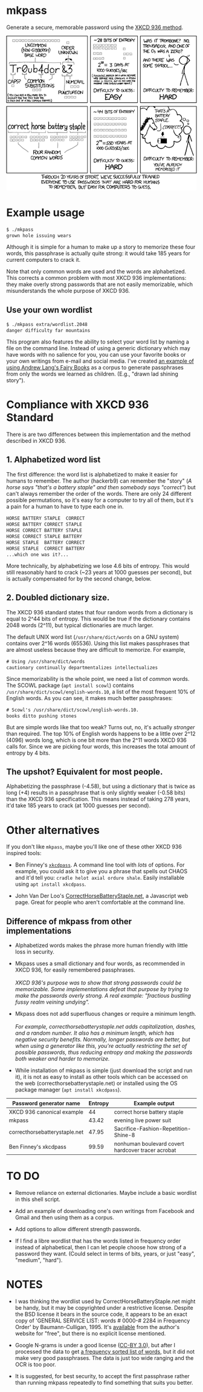 # mkpass
Generate a secure, memorable password using the [XKCD 936 method](https://xkcd.com/936).

![XKCD 936: Password Strength](README.md.d/password_strength.png)


# Example usage

    $ ./mkpass
    grown hole issuing wears

Although it is simple for a human to make up a story to memorize these
four words, this passphrase is actually quite strong: it would take
185 years for current computers to crack it. 

Note that only common words are used and the words are alphabetized.
This corrects a common problem with most XKCD 936 implementations:
they make overly strong passwords that are not easily memorizable,
which misunderstands the whole purpose of XKCD 936.

## Use your own wordlist

    $ ./mkpass extra/wordlist.2048
    danger difficulty far mountains

This program also features the ability to select your word list by
naming a file on the command line. Instead of using a generic
dictionary which may have words with no salience for you, you can use
your favorite books or your own writings from e-mail and social media.
I've created [an example of using Andrew Lang's Fairy
Books](extra/README.md) as a corpus to generate passphrases from only
the words we learned as children. (E.g., "drawn lad shining story").

# Compliance with XKCD 936 Standard

There is are two differences between this implementation
and the method described in XKCD 936.

## 1. Alphabetized word list

The first difference: the word list is alphabetized to make it easier
for humans to remember. The author (hackerb9) can remember the "story"
(_A horse says "that's a battery staple" and then somebody says
"correct"_) but can't always remember the order of the words. There
are only 24 different possible permutations, so it's easy for a
computer to try all of them, but it's a pain for a human to have to
type each one in.

    HORSE BATTERY STAPLE  CORRECT
    HORSE BATTERY CORRECT STAPLE
    HORSE CORRECT BATTERY STAPLE
    HORSE CORRECT STAPLE BATTERY
    HORSE STAPLE  BATTERY CORRECT
    HORSE STAPLE  CORRECT BATTERY
    ...which one was it?...    

More technically, by alphabetizing we lose 4.6 bits of entropy. This
would still reasonably hard to crack (~23 years at 1000 guesses per
second), but is actually compensated for by the second change, below.

## 2. Doubled dictionary size. 

The XKCD 936 standard states that four random words from a dictionary
is equal to 2^44 bits of entropy. This would be true if the dictionary
contains 2048 words (2^11), but typical dictionaries are much larger.

The default UNIX word list (`/usr/share/dict/words` on a GNU system)
contains over 2^16 words (65536). Using this list makes passphrases
that are almost useless because they are difficult to memorize. For
example,

    # Using /usr/share/dict/words
    cautionary continually departmentalizes intellectualizes

Since memorizability is the whole point, we need a list of _common_
words. The SCOWL package (`apt install scowl`) contains
`/usr/share/dict/scowl/english-words.10`, a list of the most frequent
10% of English words. As you can see, it makes much better
passphrases:

    # Scowl's /usr/share/dict/scowl/english-words.10.
    books ditto pushing stones

But are simple words like that too weak? Turns out, no, it's actually
_stronger_ than required. The top 10% of English words happens to be a
little over 2^12 (4096) words long, which is one bit more than the
2^11 words XKCD 936 calls for. Since we are picking four words, this
increases the total amount of entropy by 4 bits.

## The upshot? Equivalent for most people. 

Alphabetizing the passphrase (-4.58), but using a dictionary that is
twice as long (+4) results in a passphrase that is only slightly
weaker (-0.58 bits) than the XKCD 936 specification. This means instead
of taking 278 years, it'd take 185 years to crack (at 1000 guesses per
second).

# Other alternatives

If you don't like `mkpass`, maybe you'll like one of these other XKCD 936 inspired tools:

* Ben Finney's
  [`xkcdpass`](https://github.com/redacted/XKCD-password-generator). A
  command line tool with *lots* of options. For example, you could ask
  it to give you a phrase that spells out CHAOS and it'd tell you:
  `cradle helot axial ordure shale`. Easily installable using `apt
  install xkcdpass`.

* John Van Der Loo's
  [CorrectHorseBatteryStaple.net](CorrectHorseBatteryStaple.net), a
  Javascript web page. Great for people who aren't comfortable at the
  command line.

## Difference of mkpass from other implementations

* Alphabetized words makes the phrase more human friendly with little
  loss in security.

* Mkpass uses a small dictionary and four words, as recommended in
  XKCD 936, for easily remembered passphrases.</br></br> _XKCD 936's
  purpose was to show that strong passwords could be memorizable. Some
  implementations defeat that purpose by trying to make the passwords
  overly strong. A real example: "fractious bustling fussy realm
  veining undying"._
  
* Mkpass does not add superfluous changes or require a minimum length.</br></br>
  _For example, correcthorsebatterystaple.net adds capitalization,
  dashes, and a random number. It also has a minimum length, which has
  negative security benefits. Normally, longer passwords are better,
  but when using a generator like this, you're actually restricting
  the set of possible passwords, thus reducing entropy and making the
  passwords both weaker *and* harder to memorize._

* While installation of mkpass is simple (just download the script and
  run it), it is not as easy to install as other tools which can be
  accessed on the web (correcthorsebatterystaple.net) or installed
  using the OS package manager (`apt install xkcdpass`).

| Password generator name       | Entropy  | Example output               |
|-------------------------------|----------|------------------------------|
| XKCD 936 canonical example	| 44   	   | correct horse battery staple |
| mkpass   	     		| 43.42	   | evening live power suit      |
| correcthorsebatterystaple.net | 47.95	   | Sacrifice-Fashion-Repetition-Shine-8 |
| Ben Finney's xkcdpass         | 99.59	   | nonhuman boulevard covert hardcover tracer acrobat |

# TO DO

* Remove reliance on external dictionaries. Maybe include a basic
  wordlist in this shell script.

* Add an example of downloading one's own writings from Facebook and
  Gmail and then using them as a corpus.

* Add options to allow different strength passwords.

* If I find a libre wordlist that has the words listed in frequency
  order instead of alphabetical, then I can let people choose how
  strong of a password they want. (Could select in terms of bits,
  years, or just "easy", "medium", "hard").

# NOTES

* I was thinking the wordlist used by CorrectHorseBatteryStaple.net
  might be handy, but it may be copyrighted under a restrictive
  license. Despite the BSD license it bears in the source code, it
  appears to be an exact copy of 'GENERAL SERVICE LIST: words # 0000-#
  2284 in Frequency Order' by Baumann-Culligan, 1995. It's
  [available](http://jbauman.com/aboutgsl.html) from the author's
  website for "free", but there is no explicit license mentioned.

* Google N-grams is under a good license ([CC-BY
  3.0](https://creativecommons.org/licenses/by/3.0/)), but after I
  processed the data to get [a frequency sorted list of
  words](https://github.com/hackerb9/gwordlist), but it did not make
  very good passphrases. The data is just too wide ranging and the
  OCR is too poor.

 * It is suggested, for best security, to accept the first
 passphrase rather than running mkpass repeatedly to find something
 that suits you better.

